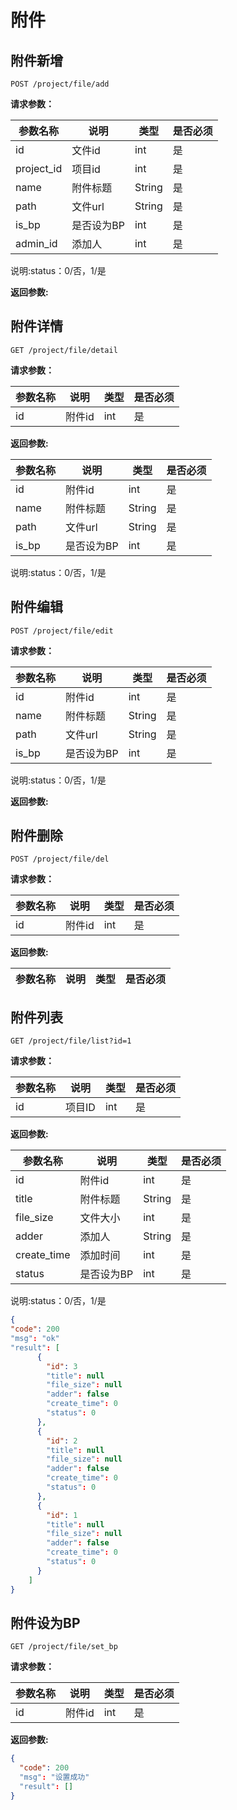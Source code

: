 # 附件

## 附件新增

	POST /project/file/add
	
**请求参数：**

|参数名称|说明|类型|是否必须|
|---|---|---|---|
|id|文件id|int|是|
|project_id|项目id|int|是|
|name|附件标题|String|是|
|path|文件url|String|是|
|is_bp|是否设为BP|int|是|
|admin_id|添加人|int|是|

说明:status：0/否，1/是

**返回参数:**


## 附件详情

	GET /project/file/detail
	
**请求参数：**

|参数名称|说明|类型|是否必须|
|---|---|---|---|
|id|附件id|int|是|


**返回参数:**

|参数名称|说明|类型|是否必须|
|---|---|---|---|
|id|附件id|int|是|
|name|附件标题|String|是|
|path|文件url|String|是|
|is_bp|是否设为BP|int|是|

说明:status：0/否，1/是


## 附件编辑

	POST /project/file/edit
	
**请求参数：**

|参数名称|说明|类型|是否必须|
|---|---|---|---|
|id|附件id|int|是|
|name|附件标题|String|是|
|path|文件url|String|是|
|is_bp|是否设为BP|int|是|

说明:status：0/否，1/是

**返回参数:**

	
## 附件删除

	POST /project/file/del


**请求参数：**

|参数名称|说明|类型|是否必须|
|---|---|---|---|
|id|附件id|int|是|


**返回参数:**

|参数名称|说明|类型|是否必须|
|---|---|---|---|

## 附件列表

	GET /project/file/list?id=1
	
**请求参数：**

|参数名称|说明|类型|是否必须|
|---|---|---|---|
|id|项目ID|int|是|

**返回参数:**

|参数名称|说明|类型|是否必须|
|---|---|---|---|
|id|附件id|int|是|
|title|附件标题|String|是|
|file_size|文件大小|int|是|
|adder|添加人|String|是|
|create_time|添加时间|int|是|
|status|是否设为BP|int|是|

说明:status：0/否，1/是

```json
{
"code": 200
"msg": "ok"
"result": [
      {
        "id": 3
        "title": null
        "file_size": null
        "adder": false
        "create_time": 0
        "status": 0
      },
      {
        "id": 2
        "title": null
        "file_size": null
        "adder": false
        "create_time": 0
        "status": 0
      },
      {
        "id": 1
        "title": null
        "file_size": null
        "adder": false
        "create_time": 0
        "status": 0
      }
    ]
}
```

## 附件设为BP

	GET /project/file/set_bp			
	
**请求参数：**

|参数名称|说明|类型|是否必须|
|---|---|---|---|
|id|附件id|int|是|


**返回参数:**

```json
{
  "code": 200
  "msg": "设置成功"
  "result": []
}
```